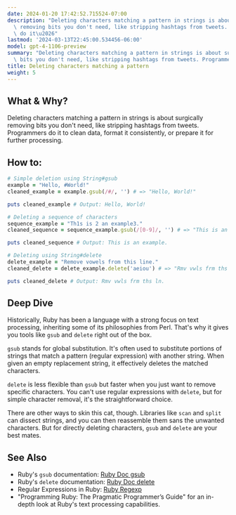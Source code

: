 ```yaml
---
date: 2024-01-20 17:42:52.715524-07:00
description: "Deleting characters matching a pattern in strings is about surgically\
  \ removing bits you don't need, like stripping hashtags from tweets. Programmers\
  \ do it\u2026"
lastmod: '2024-03-13T22:45:00.534456-06:00'
model: gpt-4-1106-preview
summary: "Deleting characters matching a pattern in strings is about surgically removing\
  \ bits you don't need, like stripping hashtags from tweets. Programmers do it\u2026"
title: Deleting characters matching a pattern
weight: 5
---
```


## What & Why?
Deleting characters matching a pattern in strings is about surgically removing bits you don't need, like stripping hashtags from tweets. Programmers do it to clean data, format it consistently, or prepare it for further processing.

## How to:
```Ruby
# Simple deletion using String#gsub
example = "Hello, #World!"
cleaned_example = example.gsub(/#/, '') # => "Hello, World!"

puts cleaned_example # Output: Hello, World!

# Deleting a sequence of characters
sequence_example = "Th1s is 2 an example3."
cleaned_sequence = sequence_example.gsub(/[0-9]/, '') # => "This is an example."

puts cleaned_sequence # Output: This is an example.

# Deleting using String#delete
delete_example = "Remove vowels from this line."
cleaned_delete = delete_example.delete('aeiou') # => "Rmv vwls frm ths ln."

puts cleaned_delete # Output: Rmv vwls frm ths ln.
```

## Deep Dive
Historically, Ruby has been a language with a strong focus on text processing, inheriting some of its philosophies from Perl. That's why it gives you tools like `gsub` and `delete` right out of the box. 

`gsub` stands for global substitution. It's often used to substitute portions of strings that match a pattern (regular expression) with another string. When given an empty replacement string, it effectively deletes the matched characters.

`delete` is less flexible than `gsub` but faster when you just want to remove specific characters. You can't use regular expressions with `delete`, but for simple character removal, it's the straightforward choice.

There are other ways to skin this cat, though. Libraries like `scan` and `split` can dissect strings, and you can then reassemble them sans the unwanted characters. But for directly deleting characters, `gsub` and `delete` are your best mates.

## See Also
- Ruby's `gsub` documentation: [Ruby Doc gsub](https://ruby-doc.org/core-3.1.0/String.html#method-i-gsub)
- Ruby's `delete` documentation: [Ruby Doc delete](https://ruby-doc.org/core-3.1.0/String.html#method-i-delete)
- Regular Expressions in Ruby: [Ruby Regexp](https://ruby-doc.org/core-3.1.0/Regexp.html)
- "Programming Ruby: The Pragmatic Programmer’s Guide" for an in-depth look at Ruby's text processing capabilities.
